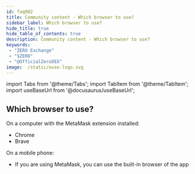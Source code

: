```yaml
---
id: faq002
title: Community content - Which browser to use?
sidebar_label: Which browser to use?
hide_title: true
hide_table_of_contents: true
description: Community content - Which browser to use?
keywords:
 - "ZERO Exchange"
 - "$ZERO"
 - "@OfficialZeroDEX"
image:  /static/avax-logo.svg
---
```


import Tabs from '@theme/Tabs';
import TabItem from '@theme/TabItem';
import useBaseUrl from '@docusaurus/useBaseUrl';

## Which browser to use?

On a computer with the MetaMask extension installed:
* Chrome
* Brave

On a mobile phone:
* If you are using MetaMask, you can use the built-in browser of the app
